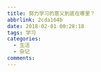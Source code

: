```yaml
---
title: 努力学习的意义到底在哪里？
abbrlink: 2cda164b
date: 2018-02-01 00:28:18
tags: 学习
categories:
  - 生活
  - 杂记
comments:
---
```

